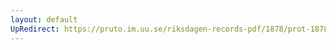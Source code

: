 ```yaml
---
layout: default
UpRedirect: https://pruto.im.uu.se/riksdagen-records-pdf/1878/prot-1878--ak--027/prot-1878--ak--027_044.pdf
---
```

